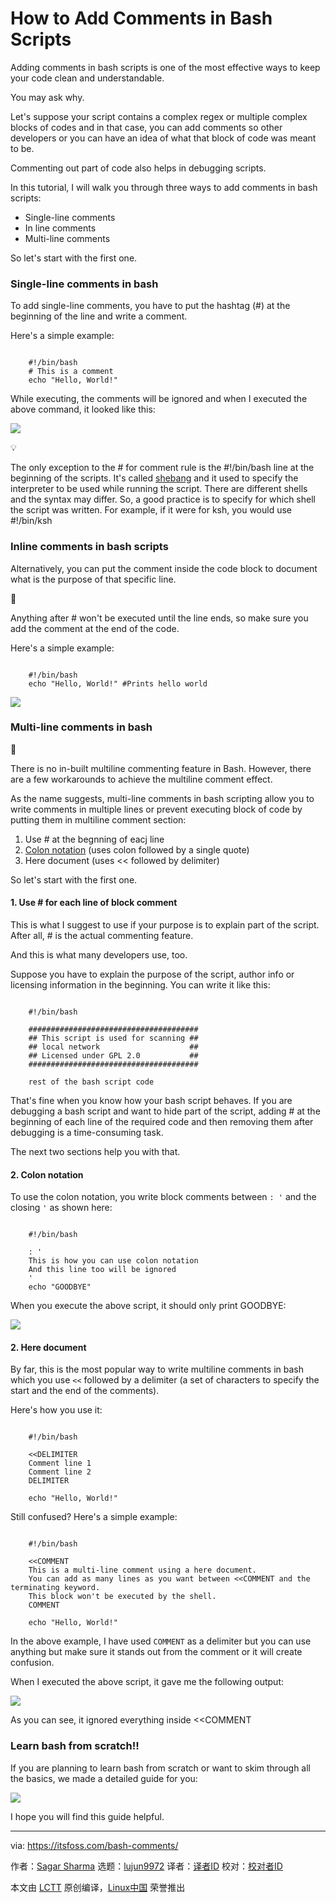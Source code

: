 [#]: subject: "How to Add Comments in Bash Scripts"
[#]: via: "https://itsfoss.com/bash-comments/"
[#]: author: "Sagar Sharma https://itsfoss.com/author/sagar/"
[#]: collector: "lujun9972/lctt-scripts-1693450080"
[#]: translator: "geekpi"
[#]: reviewer: " "
[#]: publisher: " "
[#]: url: " "

How to Add Comments in Bash Scripts
======

Adding comments in bash scripts is one of the most effective ways to keep your code clean and understandable.

You may ask why.

Let's suppose your script contains a complex regex or multiple complex blocks of codes and in that case, you can add comments so other developers or you can have an idea of what that block of code was meant to be.

Commenting out part of code also helps in debugging scripts.

In this tutorial, I will walk you through three ways to add comments in bash scripts:

  * Single-line comments
  * In line comments
  * Multi-line comments



So let's start with the first one.

### Single-line comments in bash

To add single-line comments, you have to put the hashtag (#) at the beginning of the line and write a comment.

Here's a simple example:

```

    #!/bin/bash
    # This is a comment
    echo "Hello, World!"

```

While executing, the comments will be ignored and when I executed the above command, it looked like this:

![][1]

💡

The only exception to the # for comment rule is the #!/bin/bash line at the beginning of the scripts. It's called [shebang][2] and it used to specify the interpreter to be used while running the script. There are different shells and the syntax may differ. So, a good practice is to specify for which shell the script was written. For example, if it were for ksh, you would use #!/bin/ksh

### Inline comments in bash scripts

Alternatively, you can put the comment inside the code block to document what is the purpose of that specific line.

🚧

Anything after # won't be executed until the line ends, so make sure you add the comment at the end of the code.

Here's a simple example:

```

    #!/bin/bash
    echo "Hello, World!" #Prints hello world

```

![][3]

### Multi-line comments in bash

🚧

There is no in-built multiline commenting feature in Bash. However, there are a few workarounds to achieve the multiline comment effect.

As the name suggests, multi-line comments in bash scripting allow you to write comments in multiple lines or prevent executing block of code by putting them in multiline comment section:

  1. Use # at the begnning of eacj line
  2. [Colon notation][4] (uses colon followed by a single quote)
  3. Here document (uses << followed by delimiter)



So let's start with the first one.

#### 1\. Use # for each line of block comment

This is what I suggest to use if your purpose is to explain part of the script. After all, # is the actual commenting feature.

And this is what many developers use, too.

Suppose you have to explain the purpose of the script, author info or licensing information in the beginning. You can write it like this:

```

    #!/bin/bash

    ######################################
    ## This script is used for scanning ##
    ## local network                    ##
    ## Licensed under GPL 2.0           ##
    ######################################

    rest of the bash script code

```

That's fine when you know how your bash script behaves. If you are debugging a bash script and want to hide part of the script, adding # at the beginning of each line of the required code and then removing them after debugging is a time-consuming task.

The next two sections help you with that.

#### 2\. Colon notation

To use the colon notation, you write block comments between `: '` and the closing `'` as shown here:

```

    #!/bin/bash

    : '
    This is how you can use colon notation
    And this line too will be ignored
    '
    echo "GOODBYE"

```

When you execute the above script, it should only print GOODBYE:

![][5]

#### 2\. Here document

By far, this is the most popular way to write multiline comments in bash which you use `<<` followed by a delimiter (a set of characters to specify the start and the end of the comments).

Here's how you use it:

```

    #!/bin/bash

    <<DELIMITER
    Comment line 1
    Comment line 2
    DELIMITER

    echo "Hello, World!"

```

Still confused? Here's a simple example:

```

    #!/bin/bash

    <<COMMENT
    This is a multi-line comment using a here document.
    You can add as many lines as you want between <<COMMENT and the terminating keyword.
    This block won't be executed by the shell.
    COMMENT

    echo "Hello, World!"

```

In the above example, I have used `COMMENT` as a delimiter but you can use anything but make sure it stands out from the comment or it will create confusion.

When I executed the above script, it gave me the following output:

![][6]

As you can see, it ignored everything inside <<COMMENT

### Learn bash from scratch!!

If you are planning to learn bash from scratch or want to skim through all the basics, we made a detailed guide for you:

![][7]

I hope you will find this guide helpful.

--------------------------------------------------------------------------------

via: https://itsfoss.com/bash-comments/

作者：[Sagar Sharma][a]
选题：[lujun9972][b]
译者：[译者ID](https://github.com/译者ID)
校对：[校对者ID](https://github.com/校对者ID)

本文由 [LCTT](https://github.com/LCTT/TranslateProject) 原创编译，[Linux中国](https://linux.cn/) 荣誉推出

[a]: https://itsfoss.com/author/sagar/
[b]: https://github.com/lujun9972
[1]: https://itsfoss.com/content/images/2023/10/Use-single-line-comments-in-bash.png
[2]: https://linuxhandbook.com/shebang/
[3]: https://itsfoss.com/content/images/2023/10/How-to-use-the-single-line-comments-in-bash.png
[4]: https://stackoverflow.com/questions/3224878/what-is-the-purpose-of-the-colon-gnu-bash-builtin
[5]: https://itsfoss.com/content/images/2023/10/Use-multi-line-comments-using-colon-notation-in-bash.png
[6]: https://itsfoss.com/content/images/2023/10/Use-multi-line-comments-in-bash-using----and-delimeter.png
[7]: https://itsfoss.com/content/images/size/w256h256/2022/12/android-chrome-192x192.png
